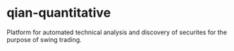 # qian-quantitative
Platform for automated technical analysis and discovery of securites for the purpose of swing trading.
